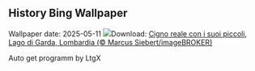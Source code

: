 ## History Bing Wallpaper
Wallpaper date: 2025-05-11
![](https://www.bing.com/th?id=OHR.FestaDellaMammaCigni_IT-IT8623843601_UHD.jpg&w=1000)Download: [Cigno reale con i suoi piccoli, Lago di Garda, Lombardia (© Marcus Siebert/imageBROKER)](https://www.bing.com/th?id=OHR.FestaDellaMammaCigni_IT-IT8623843601_UHD.jpg)

Auto get programm by LtgX
